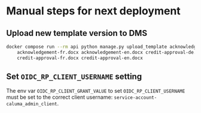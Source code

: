 # Manual steps for next deployment

## Upload new template version to DMS

```bash
docker compose run --rm api python manage.py upload_template acknowledgement-de.docx \
    acknowledgement-fr.docx acknowledgement-en.docx credit-approval-de.docx \
    credit-approval-fr.docx credit-approval-en.docx
   ```

## Set `OIDC_RP_CLIENT_USERNAME` setting

The env var `OIDC_RP_CLIENT_GRANT_VALUE` to set `OIDC_RP_CLIENT_USERNAME` must be set to
the correct client username: `service-account-caluma_admin_client`.
